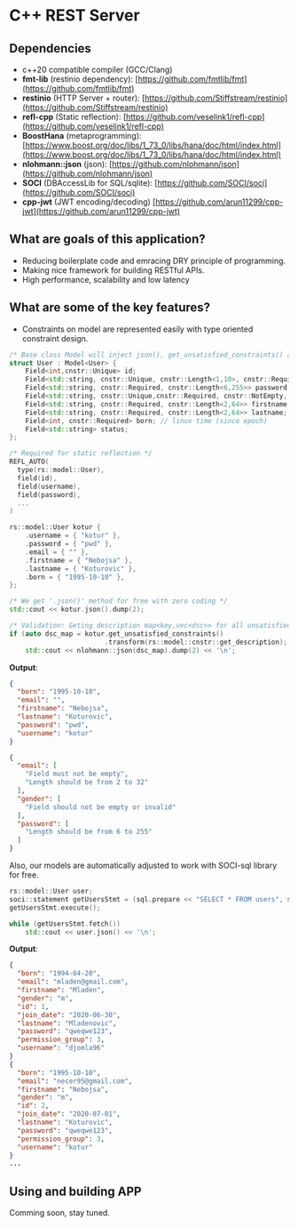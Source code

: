 # C++ REST Server 

## Dependencies

- c++20 compatible compiler (GCC/Clang)
- **fmt-lib** (restinio dependency): [https://github.com/fmtlib/fmt](https://github.com/fmtlib/fmt)
- **restinio** (HTTP Server + router): [https://github.com/Stiffstream/restinio](https://github.com/Stiffstream/restinio)
- **refl-cpp** (Static reflection): [https://github.com/veselink1/refl-cpp](https://github.com/veselink1/refl-cpp)
- **BoostHana** (metaprogramming): [https://www.boost.org/doc/libs/1_73_0/libs/hana/doc/html/index.html](https://www.boost.org/doc/libs/1_73_0/libs/hana/doc/html/index.html)
- **nlohmann::json** (json): [https://github.com/nlohmann/json](https://github.com/nlohmann/json)
- **SOCI** (DBAccessLib for SQL/sqlite): [https://github.com/SOCI/soci](https://github.com/SOCI/soci)
- **cpp-jwt** (JWT encoding/decoding) [https://github.com/arun11299/cpp-jwt](https://github.com/arun11299/cpp-jwt)

## What are goals of this application?

- Reducing boilerplate code and emracing DRY principle of programming.
- Making nice framework for building RESTful APIs.
- High performance, scalability and low latency

## What are some of the key features?

- Constraints on model are represented easily with type oriented constraint design.

```c++
/* Base class Model will inject json(), get_unsatisfied_constraints() and more similar methods */
struct User : Model<User> {
    Field<int,cnstr::Unique> id;
    Field<std::string, cnstr::Unique, cnstr::Length<1,10>, cnstr::Required> username;
    Field<std::string, cnstr::Required, cnstr::Length<6,255>> password;
    Field<std::string, cnstr::Unique,cnstr::Required, cnstr::NotEmpty, cnstr::Length<2,32>> email;
    Field<std::string, cnstr::Required, cnstr::Length<2,64>> firstname;
    Field<std::string, cnstr::Required, cnstr::Length<2,64>> lastname;
    Field<int, cnstr::Required> born; // linux time (since epoch)
    Field<std::string> status;
};

/* Required for static reflection */
REFL_AUTO(
  type(rs::model::User),
  field(id),
  field(username),
  field(password),
  ...
)
```

```c++
rs::model::User kotur {
    .username = { "kotur" },
    .password = { "pwd" },
    .email = { "" },
    .firstname = { "Nebojsa" },
    .lastname = { "Koturovic" },
    .born = { "1995-10-10" },
};

/* We get '.json()' method for free with zero coding */
std::cout << kotur.json().dump(2);

/* Validation: Geting description map<key,vec<dsc>> for all unsatisfied constraints */
if (auto dsc_map = kotur.get_unsatisfied_constraints()
                        .transform(rs::model::cnstr::get_description); !dsc_map.empty())
    std::cout << nlohmann::json(dsc_map).dump(2) << '\n';
```

**Output**:

```json
{
  "born": "1995-10-10",
  "email": "",
  "firstname": "Nebojsa",
  "lastname": "Koturovic",
  "password": "pwd",
  "username": "kotur"
}

{
  "email": [
    "Field must not be empty",
    "Length should be from 2 to 32"
  ],
  "gender": [
    "Field should not be empty or invalid"
  ],
  "password": [
    "Length should be from 6 to 255"
  ]
}
```

Also, our models are automatically adjusted to work with SOCI-sql library for free.

```c++
rs::model::User user;
soci::statement getUsersStmt = (sql.prepare << "SELECT * FROM users", soci::into(user));
getUsersStmt.execute();

while (getUsersStmt.fetch())
    std::cout << user.json() << '\n';
```

**Output**:

```json
{
  "born": "1994-04-20",
  "email": "mladen@gmail.com",
  "firstname": "Mladen",
  "gender": "m",
  "id": 1,
  "join_date": "2020-06-30",
  "lastname": "Mladenovic",
  "password": "qweqwe123",
  "permission_group": 3,
  "username": "djomla96"
}
{
  "born": "1995-10-10",
  "email": "necer95@gmail.com",
  "firstname": "Nebojsa",
  "gender": "m",
  "id": 2,
  "join_date": "2020-07-01",
  "lastname": "Koturovic",
  "password": "qweqwe123",
  "permission_group": 3,
  "username": "kotur"
}
...
```

## Using and building APP

Comming soon, stay tuned.
